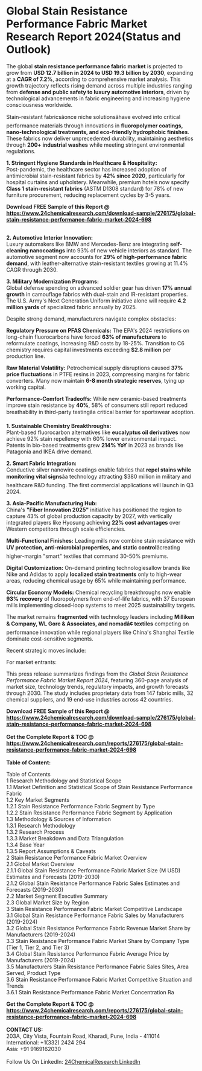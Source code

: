 <h1>Global Stain Resistance Performance Fabric Market Research Report 2024(Status and Outlook)</h1><p>The global <strong>stain resistance performance fabric market</strong> is projected to grow from <strong>USD 12.7 billion in 2024 to USD 19.3 billion by 2030</strong>, expanding at a <strong>CAGR of 7.2%</strong>, according to comprehensive market analysis. This growth trajectory reflects rising demand across multiple industries ranging from <strong>defense and public safety to luxury automotive interiors</strong>, driven by technological advancements in fabric engineering and increasing hygiene consciousness worldwide.</p><p>Stain-resistant fabricsâonce niche solutionsâhave evolved into critical performance materials through innovations in <strong>fluoropolymer coatings, nano-technological treatments, and eco-friendly hydrophobic finishes</strong>. These fabrics now deliver unprecedented durability, maintaining aesthetics through <strong>200+ industrial washes</strong> while meeting stringent environmental regulations.</p><p><strong>1. Stringent Hygiene Standards in Healthcare &amp; Hospitality:</strong><br>
Post-pandemic, the healthcare sector has increased adoption of antimicrobial stain-resistant fabrics by <strong>42% since 2020</strong>, particularly for hospital curtains and upholstery. Meanwhile, premium hotels now specify <strong>Class 1 stain-resistant fabrics</strong> (ASTM D1308 standard) for 78% of new furniture procurement, reducing replacement cycles by 3-5 years.</p><div><b>Download FREE Sample of this Report @ 
            <a href="https://www.24chemicalresearch.com/download-sample/276175/global-stain-resistance-performance-fabric-market-2024-698">
            https://www.24chemicalresearch.com/download-sample/276175/global-stain-resistance-performance-fabric-market-2024-698</a></b></div><br><p><strong>2. Automotive Interior Innovation:</strong><br>
Luxury automakers like BMW and Mercedes-Benz are integrating <strong>self-cleaning nanocoatings</strong> into 93% of new vehicle interiors as standard. The automotive segment now accounts for <strong>29% of high-performance fabric demand</strong>, with leather-alternative stain-resistant textiles growing at 11.4% CAGR through 2030.</p><p><strong>3. Military Modernization Programs:</strong><br>
Global defense spending on advanced soldier gear has driven <strong>17% annual growth</strong> in camouflage fabrics with dual-stain and IR-resistant properties. The U.S. Army's Next Generation Uniform initiative alone will require <strong>4.2 million yards</strong> of specialized fabric annually by 2025.</p><p>Despite strong demand, manufacturers navigate complex obstacles:</p><p><strong>Regulatory Pressure on PFAS Chemicals:</strong> The EPA's 2024 restrictions on long-chain fluorocarbons have forced <strong>63% of manufacturers</strong> to reformulate coatings, increasing R&amp;D costs by 18-25%. Transition to C6 chemistry requires capital investments exceeding <strong>$2.8 million</strong> per production line.</p><p><strong>Raw Material Volatility:</strong> Petrochemical supply disruptions caused <strong>37% price fluctuations</strong> in PTFE resins in 2023, compressing margins for fabric converters. Many now maintain <strong>6-8 month strategic reserves</strong>, tying up working capital.</p><p><strong>Performance-Comfort Tradeoffs:</strong> While new ceramic-based treatments improve stain resistance by <strong>40%</strong>, 58% of consumers still report reduced breathability in third-party testingâa critical barrier for sportswear adoption.</p><p><strong>1. Sustainable Chemistry Breakthroughs:</strong><br>
Plant-based fluorocarbon alternatives like <strong>eucalyptus oil derivatives</strong> now achieve 92% stain repellency with 60% lower environmental impact. Patents in bio-based treatments grew <strong>214% YoY</strong> in 2023 as brands like Patagonia and IKEA drive demand.</p><p><strong>2. Smart Fabric Integration:</strong><br>
Conductive silver nanowire coatings enable fabrics that <strong>repel stains while monitoring vital signs</strong>âa technology attracting $380 million in military and healthcare R&amp;D funding. The first commercial applications will launch in Q3 2024.</p><p><strong>3. Asia-Pacific Manufacturing Hub:</strong><br>
China's <strong>"Fiber Innovation 2025"</strong> initiative has positioned the region to capture 43% of global production capacity by 2027, with vertically integrated players like Hyosung achieving <strong>22% cost advantages</strong> over Western competitors through scale efficiencies.</p><p><strong>Multi-Functional Finishes:</strong> Leading mills now combine stain resistance with <strong>UV protection, anti-microbial properties, and static control</strong>âcreating higher-margin "smart" textiles that command 30-50% premiums.</p><p><strong>Digital Customization:</strong> On-demand printing technologiesallow brands like Nike and Adidas to apply <strong>localized stain treatments</strong> only to high-wear areas, reducing chemical usage by 65% while maintaining performance.</p><p><strong>Circular Economy Models:</strong> Chemical recycling breakthroughs now enable <strong>93% recovery</strong> of fluoropolymers from end-of-life fabrics, with 37 European mills implementing closed-loop systems to meet 2025 sustainability targets.</p><p>The market remains <strong>fragmented</strong> with technology leaders including <strong>Milliken &amp; Company, WL Gore &amp; Associates, and nomadâ¢ textiles</strong> competing on performance innovation while regional players like China's Shanghai Textile dominate cost-sensitive segments.</p><p>Recent strategic moves include:</p><p>For market entrants:</p><p>This press release summarizes findings from the <em>Global Stain Resistance Performance Fabric Market Report 2024</em>, featuring 360-page analysis of market size, technology trends, regulatory impacts, and growth forecasts through 2030. The study includes proprietary data from 147 fabric mills, 32 chemical suppliers, and 19 end-use industries across 42 countries.</p><div><b>Download FREE Sample of this Report @ 
            <a href="https://www.24chemicalresearch.com/download-sample/276175/global-stain-resistance-performance-fabric-market-2024-698">
            https://www.24chemicalresearch.com/download-sample/276175/global-stain-resistance-performance-fabric-market-2024-698</a></b></div><br><div><b>Get the Complete Report & TOC @ 
            <a href="https://www.24chemicalresearch.com/reports/276175/global-stain-resistance-performance-fabric-market-2024-698">
            https://www.24chemicalresearch.com/reports/276175/global-stain-resistance-performance-fabric-market-2024-698</a></b></div><br>
            <b>Table of Content:</b><p>Table of Contents<br />
1 Research Methodology and Statistical Scope<br />
1.1 Market Definition and Statistical Scope of Stain Resistance Performance Fabric<br />
1.2 Key Market Segments<br />
1.2.1 Stain Resistance Performance Fabric Segment by Type<br />
1.2.2 Stain Resistance Performance Fabric Segment by Application<br />
1.3 Methodology & Sources of Information<br />
1.3.1 Research Methodology<br />
1.3.2 Research Process<br />
1.3.3 Market Breakdown and Data Triangulation<br />
1.3.4 Base Year<br />
1.3.5 Report Assumptions & Caveats<br />
2 Stain Resistance Performance Fabric Market Overview<br />
2.1 Global Market Overview<br />
2.1.1 Global Stain Resistance Performance Fabric Market Size (M USD) Estimates and Forecasts (2019-2030)<br />
2.1.2 Global Stain Resistance Performance Fabric Sales Estimates and Forecasts (2019-2030)<br />
2.2 Market Segment Executive Summary<br />
2.3 Global Market Size by Region<br />
3 Stain Resistance Performance Fabric Market Competitive Landscape<br />
3.1 Global Stain Resistance Performance Fabric Sales by Manufacturers (2019-2024)<br />
3.2 Global Stain Resistance Performance Fabric Revenue Market Share by Manufacturers (2019-2024)<br />
3.3 Stain Resistance Performance Fabric Market Share by Company Type (Tier 1, Tier 2, and Tier 3)<br />
3.4 Global Stain Resistance Performance Fabric Average Price by Manufacturers (2019-2024)<br />
3.5 Manufacturers Stain Resistance Performance Fabric Sales Sites, Area Served, Product Type<br />
3.6 Stain Resistance Performance Fabric Market Competitive Situation and Trends<br />
3.6.1 Stain Resistance Performance Fabric Market Concentration Ra</p><div><b>Get the Complete Report & TOC @ 
            <a href="https://www.24chemicalresearch.com/reports/276175/global-stain-resistance-performance-fabric-market-2024-698">
            https://www.24chemicalresearch.com/reports/276175/global-stain-resistance-performance-fabric-market-2024-698</a></b></div><br><b>CONTACT US:</b><br>
            203A, City Vista, Fountain Road, Kharadi, Pune, India - 411014<br>
            International: +1(332) 2424 294<br>
            Asia: +91 9169162030 <br><br>
            Follow Us On LinkedIn: <a href="https://www.linkedin.com/company/24chemicalresearch/">24ChemicalResearch LinkedIn</a>